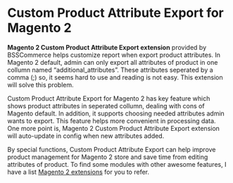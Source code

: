 <h1> Custom Product Attribute Export for Magento 2 </h1>

<b>Magento 2 Custom Product Attribute Export extension</b> provided by BSSCommerce helps customize report when export product attributes. In Magento 2 default, admin can only export all attributes of product in one collumn named “additional_attributes”. These attributes seperated by a comma (;) so, it seems hard to use and reading is not easy. This extension will solve this problem.

Custom Product Attribute Export for Magento 2 has key feature which shows product attributes in seperated collumn, dealing with cons of Magento default. In addition, it supports choosing needed attributes admin wants to export. This feature helps more convenient in processing data. One more point is, Magento 2 Custom Product Attribute Export extension will auto-update in config when new attributes added.

By special functions, Custom Product Attribute Export can help improve product management for Magento 2 store and save time from editing attributes of product. To find some modules with other awesome features, I have a list <a href="https://bsscommerce.com/magento-2-extensions.html">Magento 2 extensions</a> for you to refer.
